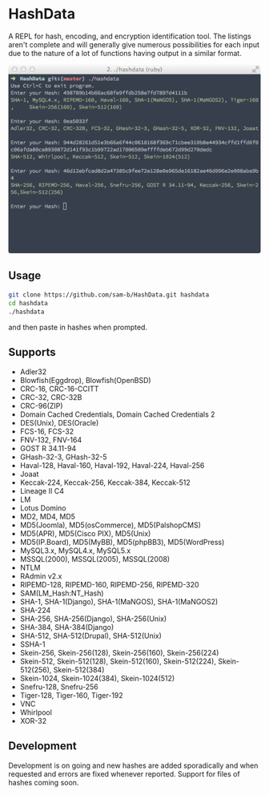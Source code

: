 # HashData
A REPL for hash, encoding, and encryption identification tool. The listings aren't complete and will generally give numerous possibilities for each input due to the nature of a lot of functions having output in a similar format.

![Screenshot](screenshot.png?raw=true)

## Usage
```bash
git clone https://github.com/sam-b/HashData.git hashdata
cd hashdata 
./hashdata
```
and then paste in hashes when prompted.  

## Supports
- Adler32
- Blowfish(Eggdrop), Blowfish(OpenBSD)
- CRC-16, CRC-16-CCITT
- CRC-32, CRC-32B
- CRC-96(ZIP)
- Domain Cached Credentials, Domain Cached Credentials 2
- DES(Unix), DES(Oracle)
- FCS-16, FCS-32
- FNV-132, FNV-164
- GOST R 34.11-94
- GHash-32-3, GHash-32-5
- Haval-128, Haval-160, Haval-192, Haval-224, Haval-256
- Joaat
- Keccak-224, Keccak-256, Keccak-384, Keccak-512
- Lineage II C4
- LM
- Lotus Domino
- MD2, MD4, MD5
- MD5(Joomla), MD5(osCommerce), MD5(PalshopCMS)
- MD5(APR), MD5(Cisco PIX), MD5(Unix)
- MD5(IP.Board), MD5(MyBB), MD5(phpBB3), MD5(WordPress)
- MySQL3.x, MySQL4.x, MySQL5.x
- MSSQL(2000), MSSQL(2005), MSSQL(2008)
- NTLM
- RAdmin v2.x
- RIPEMD-128, RIPEMD-160, RIPEMD-256, RIPEMD-320
- SAM(LM_Hash:NT_Hash)
- SHA-1, SHA-1(Django), SHA-1(MaNGOS), SHA-1(MaNGOS2)
- SHA-224
- SHA-256, SHA-256(Django), SHA-256(Unix)
- SHA-384, SHA-384(Django)
- SHA-512, SHA-512(Drupal), SHA-512(Unix)
- SSHA-1
- Skein-256, Skein-256(128), Skein-256(160), Skein-256(224)
- Skein-512, Skein-512(128), Skein-512(160), Skein-512(224), Skein-512(256), Skein-512(384)
- Skein-1024, Skein-1024(384), Skein-1024(512)
- Snefru-128, Snefru-256
- Tiger-128, Tiger-160, Tiger-192
- VNC
- Whirlpool
- XOR-32

## Development
Development is on going and new hashes are added sporadically and when requested and errors are fixed whenever reported. Support for files of hashes coming soon.
